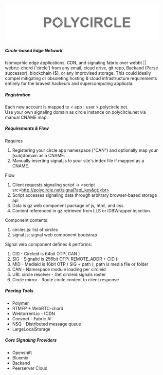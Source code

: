 ![logo](/polycircle.png?raw=true "Optional Title")
##### Circle-based Edge Network #####
 
Isomoprhic edge applications, CDN, and signaling fabric over webbt || webrtc-chord ('circle') from any email, cloud drive, git repo, Backand (Parse successor), blockchain ($), or any improvised storage. This could ideally compel mitigating or obsoleting hosting & cloud infrastructure requirements entirely for the bravest hackeurs and supercomputing applicata.

##### Registration #####
Each new account is mapped to 
&lt; app | user &gt;.polycircle.net.
<br>Use your own signaling domain as circle instance on polycircle.net via manual CNAME map.

##### Requirements & Flow #####

Requires<br>
1. Registering your circle app namespace ("CAN") and optionally map your (sub)domain as a CNAME.<br>
2. Manually inserting signal.js to your site's index file if mapped as a CNAME.<br>

Flow<br>
1. Client requests signaling script -> &lt;script src=http://polycircle.net/signal?api_key&gt;<br>
2. Script accesses signaling data through arbitrary browser-based storage api<br>
3. Data is gz web component package of js, html, and css.<br>
4. Content referenced in gz retrieved from LLS or IDBWrapper injection.<br>

Component contents: <br>
1. circles.js:  list of circles<br>
2. signal.js:  signal web component bootstrap<br>

Signal web component defines & performs:<br>
1. CID - Circleid is 64bit OTP( CAN )<br>
2. SIG - Signalid is 256bit OTP( REMOTE_ADDR + CID )<br>
3. MID - Mediaid is 16bit OTP ( SIG + path ), path is media file or folder<br>
4. CAN - Namespace module loading per circleid<br>
5. URL circle resolver - Get circleid signals roster<br>
6. Circle mirror - Route circle content to client response<br>

##### Peering Tools #####
- Polymer
- RTMFP + WebRTC-chord 
- Webtorrent.io - tCDN
- Convnet - Fabric AI
- NSQ - Distributed message queue 
- LargeLocalStorage

##### Core Signaling Providers #####
- Openshift
- Bluemix
- Backand
- Peerserver Cloud
